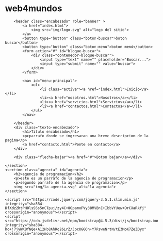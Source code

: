 # web4mundos
<!doctype html>
<html lang="en">
  <head>
    <!-- Required meta tags -->
    <meta charset="utf-8">
    <meta name="viewport" content="width=device-width, initial-scale=1, shrink-to-fit=no">
    <!-- Bootstrap CSS -->
    <link rel="stylesheet" href="https://cdn.jsdelivr.net/npm/bootstrap@4.5.3/dist/css/bootstrap.min.css" integrity="sha384-TX8t27EcRE3e/ihU7zmQxVncDAy5uIKz4rEkgIXeMed4M0jlfIDPvg6uqKI2xXr2" crossorigin="anonymous">
    <title>4 Mundos</title>
  </head>
  <body>
    <section class="bienvenidos">

        <header class="encabezado" role="banner" >
            <a href="index.html">
                <img src="img/logo.svg" alt="logo del sitio">
            </a>
            <button type="button" class="boton-buscar">boton buscar</button>
            <button type="button" class="boton-menu">boton menú</button>
            <form action="#" id="bloque-buscar">
                <div class="contenedor-bloque-buscar">
                    <input type="text" name="" placeholder="Buscar...">
                    <input type="submit" name="" value="buscar">
                </div>
            </form>

            <nav id="menu-principal">
                <ul>
                    <li class="active"><a href="index.html">Inicio</a></li>
                    <li><a href="nosotros.html">Nosotros</a></li>
                    <li><a href="servicios.html">Servicios</a></li>
                    <li><a href="contactos.html">Contactos</a></li>
                </ul>
            </nav>

        </header>
        <div class="texto-encabezado">
            <h1>Titulo encabezado</h1>
            <p>parrafo donde se ingresaran una breve descripcion de la pagina</p>
            <a href="contacto.html">Ponte en contacto</a>
        </div>

        <div class="flecha-bajar"><a href="#">Boton bajar</a></div>
        
    </section>
    <section class="agencia" id="agencia">
        <h2>agencia de programacion</h2>
        <p>este es un parrafo de la agencia de programacion</p>
        <p>segundo parrafo de la agencia de programacion</p>
        <img src="img/la agencia.svg" alt="la agencia">
    </section>

    <script src="https://code.jquery.com/jquery-3.5.1.slim.min.js" integrity="sha384-DfXdz2htPH0lsSSs5nCTpuj/zy4C+OGpamoFVy38MVBnE+IbbVYUew+OrCXaRkfj" crossorigin="anonymous"></script>
    <script src="https://cdn.jsdelivr.net/npm/bootstrap@4.5.3/dist/js/bootstrap.bundle.min.js" integrity="sha384-ho+j7jyWK8fNQe+A12Hb8AhRq26LrZ/JpcUGGOn+Y7RsweNrtN/tE3MoK7ZeZDyx" crossorigin="anonymous"></script>


  </body>
</html>
